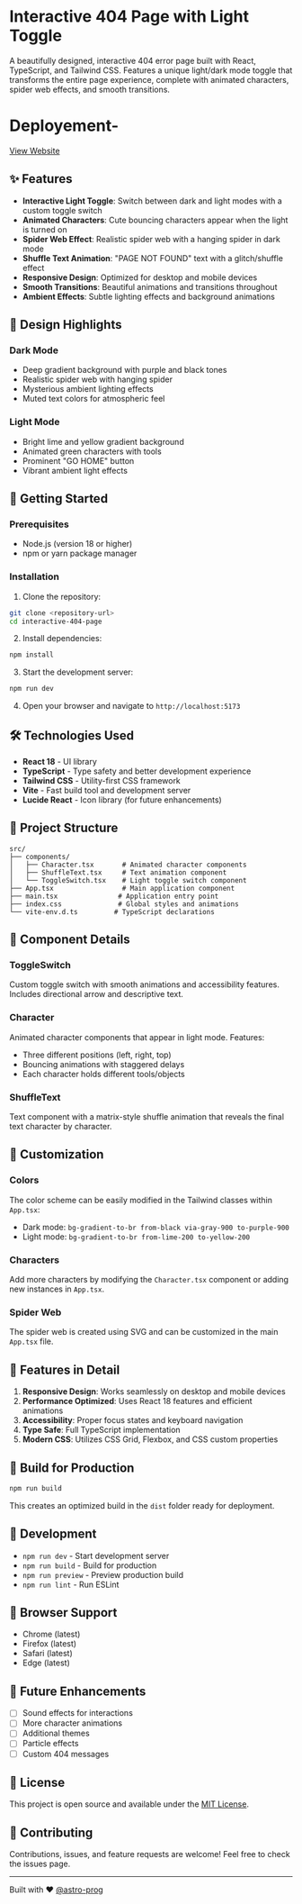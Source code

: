 # Interactive 404 Page with Light Toggle

A beautifully designed, interactive 404 error page built with React, TypeScript, and Tailwind CSS. Features a unique light/dark mode toggle that transforms the entire page experience, complete with animated characters, spider web effects, and smooth transitions.

# Deployement- 
[View Website](https://togglethemeerror404.netlify.app/)

## ✨ Features

- **Interactive Light Toggle**: Switch between dark and light modes with a custom toggle switch
- **Animated Characters**: Cute bouncing characters appear when the light is turned on
- **Spider Web Effect**: Realistic spider web with a hanging spider in dark mode
- **Shuffle Text Animation**: "PAGE NOT FOUND" text with a glitch/shuffle effect
- **Responsive Design**: Optimized for desktop and mobile devices
- **Smooth Transitions**: Beautiful animations and transitions throughout
- **Ambient Effects**: Subtle lighting effects and background animations

## 🎨 Design Highlights

### Dark Mode
- Deep gradient background with purple and black tones
- Realistic spider web with hanging spider
- Mysterious ambient lighting effects
- Muted text colors for atmospheric feel

### Light Mode
- Bright lime and yellow gradient background
- Animated green characters with tools
- Prominent "GO HOME" button
- Vibrant ambient light effects

## 🚀 Getting Started

### Prerequisites
- Node.js (version 18 or higher)
- npm or yarn package manager

### Installation

1. Clone the repository:
```bash
git clone <repository-url>
cd interactive-404-page
```

2. Install dependencies:
```bash
npm install
```

3. Start the development server:
```bash
npm run dev
```

4. Open your browser and navigate to `http://localhost:5173`

## 🛠 Technologies Used

- **React 18** - UI library
- **TypeScript** - Type safety and better development experience
- **Tailwind CSS** - Utility-first CSS framework
- **Vite** - Fast build tool and development server
- **Lucide React** - Icon library (for future enhancements)

## 📁 Project Structure

```
src/
├── components/
│   ├── Character.tsx       # Animated character components
│   ├── ShuffleText.tsx     # Text animation component
│   └── ToggleSwitch.tsx    # Light toggle switch component
├── App.tsx                 # Main application component
├── main.tsx               # Application entry point
├── index.css              # Global styles and animations
└── vite-env.d.ts         # TypeScript declarations
```

## 🎯 Component Details

### ToggleSwitch
Custom toggle switch with smooth animations and accessibility features. Includes directional arrow and descriptive text.

### Character
Animated character components that appear in light mode. Features:
- Three different positions (left, right, top)
- Bouncing animations with staggered delays
- Each character holds different tools/objects

### ShuffleText
Text component with a matrix-style shuffle animation that reveals the final text character by character.

## 🎨 Customization

### Colors
The color scheme can be easily modified in the Tailwind classes within `App.tsx`:
- Dark mode: `bg-gradient-to-br from-black via-gray-900 to-purple-900`
- Light mode: `bg-gradient-to-br from-lime-200 to-yellow-200`

### Characters
Add more characters by modifying the `Character.tsx` component or adding new instances in `App.tsx`.

### Spider Web
The spider web is created using SVG and can be customized in the main `App.tsx` file.

## 🌟 Features in Detail

1. **Responsive Design**: Works seamlessly on desktop and mobile devices
2. **Performance Optimized**: Uses React 18 features and efficient animations
3. **Accessibility**: Proper focus states and keyboard navigation
4. **Type Safe**: Full TypeScript implementation
5. **Modern CSS**: Utilizes CSS Grid, Flexbox, and CSS custom properties

## 🚀 Build for Production

```bash
npm run build
```

This creates an optimized build in the `dist` folder ready for deployment.

## 🔧 Development

- `npm run dev` - Start development server
- `npm run build` - Build for production
- `npm run preview` - Preview production build
- `npm run lint` - Run ESLint

## 📱 Browser Support

- Chrome (latest)
- Firefox (latest)
- Safari (latest)
- Edge (latest)

## 🎁 Future Enhancements

- [ ] Sound effects for interactions
- [ ] More character animations
- [ ] Additional themes
- [ ] Particle effects
- [ ] Custom 404 messages

## 📄 License

This project is open source and available under the [MIT License](LICENSE).

## 🤝 Contributing

Contributions, issues, and feature requests are welcome! Feel free to check the issues page.

---

Built with ❤️ [@astro-prog](https://github.com/astro-prog)
